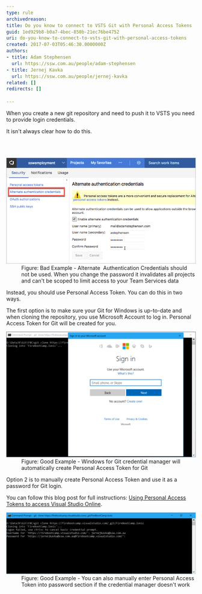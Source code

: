 ```yaml
---
type: rule
archivedreason: 
title: Do you know to connect to VSTS Git with Personal Access Tokens
guid: 1ed929b8-b0a7-4bec-850b-21ec76be4752
uri: do-you-know-to-connect-to-vsts-git-with-personal-access-tokens
created: 2017-07-03T05:46:30.0000000Z
authors:
- title: Adam Stephensen
  url: https://ssw.com.au/people/adam-stephensen
- title: Jernej Kavka
  url: https://ssw.com.au/people/jernej-kavka
related: []
redirects: []

---
```



<p>​​​​When you create a new git repository and need to push it to VSTS you need to provide login credentials.​<br></p><p>It isn't always clear how to do this.</p>
<br><excerpt class='endintro'></excerpt><br>
<dl class="badImage"><dt>
      <img src="vsts-alternative-login.png" alt="vsts-alternative-login.png" style="width:750px;" />
   </dt><dd>Figure: Bad Example - Alternate  Authentication Credentials should not be used. When you change the password it invalidates all projects and can't be scoped to limit access to your Team Services data</dd></dl><p>Instead, you should use Personal Access Token. You can do this in two ways.</p><p>The first option is to make sure your Git for Windows is up-to-date and when cloning the repository, you use Microsoft Account to log in. Personal Access Token for Git will be created for you.</p><dl class="goodImage"><dt>
      <img src="git-credentials-personal-access-token.png" alt="git-credentials-personal-access-token.png" style="width:750px;" />
   </dt><dd>Figure: Good Example - Windows for Git credential manager will automatically create Personal Access Token for Git</dd></dl><p>Option 2 is to manually create Personal Access Token and use it as a password for Git login.<br></p><p>You can follow this blog post for full instructions: <a href="https://roadtoalm.com/2015/07/22/using-personal-access-tokens-to-access-visual-studio-online/">Using Personal Access Tokens to access Visual Studio Online</a>.</p><dl class="goodImage"><dt>
      <img src="git-credentials-personal-access-token-manual.png" alt="git-credentials-personal-access-token-manual.png" style="width:750px;" />
   </dt><dd>Figure: Good Example - You can also manually enter Personal Access Token into password section if the credential manager doesn't work​<br></dd></dl>


